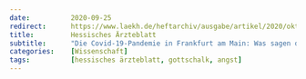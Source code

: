 ```yaml
---
date:          2020-09-25
redirect:      https://www.laekh.de/heftarchiv/ausgabe/artikel/2020/oktober-2020/die-covid-19-pandemie-in-frankfurt-am-main-was-sagen-die-daten
title:         Hessisches Ärzteblatt
subtitle:      "Die Covid-19-Pandemie in Frankfurt am Main: Was sagen die Daten?"
categories:    [Wissenschaft]
tags:          [hessisches ärzteblatt, gottschalk, angst]
---
```

